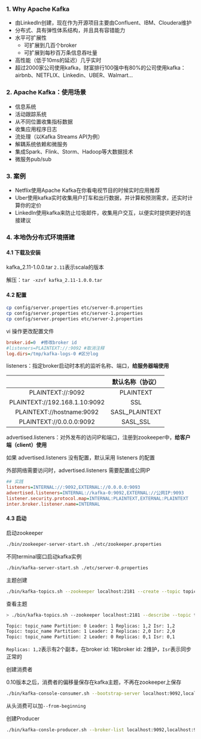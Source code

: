 ### 1. Why Apache Kafka

- 由Linkedln创建，现在作为开源项目主要由Confluent、IBM、Cloudera维护
- 分布式、具有弹性体系结构，并且具有容错能力
- 水平可扩展性
  - 可扩展到几百个broker
  - 可扩展到每秒百万条信息吞吐量
- 高性能（低于10ms的延迟）几乎实时
- 超过2000家公司使用kafka，财富排行100强中有80%的公司使用kafka：airbnb、NETFLIX、Linkedin、UBER、Walmart...

### 2. Apache Kafka：使用场景

- 信息系统
- 活动跟踪系统
- 从不同位置收集指标数据
- 收集应用程序日志
- 流处理（以Kafka Streams API为例）
- 解耦系统依赖和微服务
- 集成Spark、Flink、Storm、Hadoop等大数据技术
- 微服务pub/sub

### 3. 案例

- Netflix使用Apache Kafka在你看电视节目的时候实时应用推荐
- Uber使用kafka实时收集用户打车和出行数据，并计算和预测需求，还实时计算你的定价
- LinkedIn使用kafka来防止垃圾邮件，收集用户交互，以便实时提供更好的连接建议

### 4. 本地伪分布式环境搭建

#### 4.1 下载及安装

kafka_2.11-1.0.0.tar `2.11`表示scala的版本

解压：`tar -xzvf kafka_2.11-1.0.0.tar `

#### 4.2 配置

```bash
cp config/server.properties etc/server-0.properties
cp config/server.properties etc/server-1.properties
cp config/server.properties etc/server-2.properties
```

vi 操作更改配置文件

```ini
broker.id=0  #修改broker id
#listeners=PLAINTEXT://:9092 #取消注释
log.dirs=/tmp/kafka-logs-0 #区分log
```

listeners：指定broker启动时本机的监听名称、端口，**给服务器端使用**

|                               | 默认名称（协议） |
| :---------------------------: | :--------------: |
|       PLAINTEXT://:9092       |    PLAINTEXT     |
| PLAINTEXT://192.168.1.10:9092 |       SSL        |
|   PLAINTEXT://hostname:9092   |  SASL_PLAINTEXT  |
|   PLAINTEXT://0.0.0.0:9092    |     SASL_SSL     |

advertised.listeners：对外发布的访问IP和端口，注册到zookeeper中，**给客户端（client）使用**

如果 advertised.listeners 没有配置，默认采用 listeners 的配置

外部网络需要访问时，advertised.listeners 需要配置成公网IP

```ini
## 实践
listeners=INTERNAL://:9092,EXTERNAL://0.0.0.0:9093
advertised.listeners=INTERNAL://kafka-0:9092,EXTERNAL://公网IP:9093
listener.security.protocol.map=INTERNAL:PLAINTEXT,EXTERNAL:PLAINTEXT
inter.broker.listener.name=INTERNAL
```

#### 4.3 启动

启动zookeeper

```bash
./bin/zookeeper-server-start.sh ./etc/zookeeper.properties
```

不同terminal窗口启动kafka实例

```bash
./bin/kafka-server-start.sh ./etc/server-0.properties
```

主题创建

```bash
./bin/kafka-topics.sh --zookeeper localhost:2181 --create --topic topic_name --partitions 3 --replication-factor 2
```

查看主题

```bash
> ./bin/kafka-topics.sh --zookeeper localhost:2181 --describe --topic topic_name

Topic: topic_name Partition: 0 Leader: 1 Replicas: 1,2 Isr: 1,2
Topic: topic_name Partition: 1 Leader: 2 Replicas: 2,0 Isr: 2,0
Topic: topic_name Partition: 2 Leader: 0 Replicas: 0,1 Isr: 0,1
```

`Replicas: 1,2`表示有2个副本，在broker id: 1和broker id: 2维护，`Isr`表示同步正常的

创建消费者

0.10版本之后，消费者的偏移量保存在kafka主题，不再在zookeeper上保存

```bash
./bin/kafka-console-consumer.sh --bootstrap-server localhost:9092,localhost:9093,localhost:9094 --topic topic_name
```

从头消费可以加`--from-beginning`

创建Producer

```bash
./bin/kafka-consle-producer.sh --broker-list localhost:9092,localhost:9093,localhost:9094 --topic topic_name
```